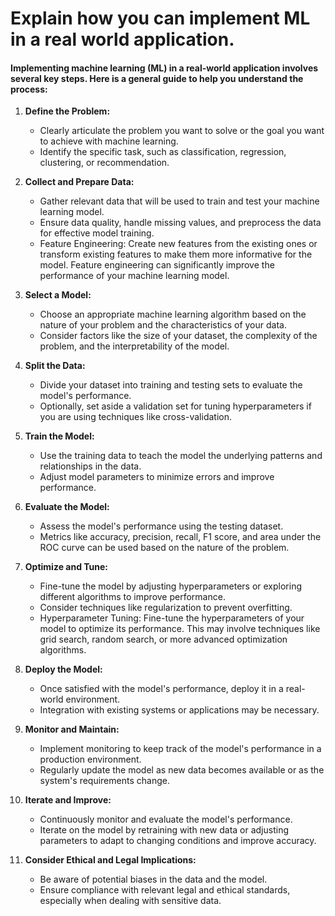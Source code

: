 # Explain how you can implement ML in a real world application.


#### Implementing machine learning (ML) in a real-world application involves several key steps. Here is a general guide to help you understand the process:

1. **Define the Problem:**
   - Clearly articulate the problem you want to solve or the goal you want to achieve with machine learning.
   - Identify the specific task, such as classification, regression, clustering, or recommendation.

2. **Collect and Prepare Data:**
   - Gather relevant data that will be used to train and test your machine learning model.
   - Ensure data quality, handle missing values, and preprocess the data for effective model training.
   - Feature Engineering: Create new features from the existing ones or transform existing features to make them more informative for the model. Feature engineering can significantly improve the performance of your machine learning model.

3. **Select a Model:**
   - Choose an appropriate machine learning algorithm based on the nature of your problem and the characteristics of your data.
   - Consider factors like the size of your dataset, the complexity of the problem, and the interpretability of the model.

4. **Split the Data:**
   - Divide your dataset into training and testing sets to evaluate the model's performance.
   - Optionally, set aside a validation set for tuning hyperparameters if you are using techniques like cross-validation.

5. **Train the Model:**
   - Use the training data to teach the model the underlying patterns and relationships in the data.
   - Adjust model parameters to minimize errors and improve performance.

6. **Evaluate the Model:**
   - Assess the model's performance using the testing dataset.
   - Metrics like accuracy, precision, recall, F1 score, and area under the ROC curve can be used based on the nature of the problem.

7. **Optimize and Tune:**
   - Fine-tune the model by adjusting hyperparameters or exploring different algorithms to improve performance.
   - Consider techniques like regularization to prevent overfitting.
   - Hyperparameter Tuning: Fine-tune the hyperparameters of your model to optimize its performance. This may involve techniques like grid search, random search, or more advanced optimization algorithms.

8. **Deploy the Model:**
   - Once satisfied with the model's performance, deploy it in a real-world environment.
   - Integration with existing systems or applications may be necessary.

9. **Monitor and Maintain:**
   - Implement monitoring to keep track of the model's performance in a production environment.
   - Regularly update the model as new data becomes available or as the system's requirements change.

10. **Iterate and Improve:**
    - Continuously monitor and evaluate the model's performance.
    - Iterate on the model by retraining with new data or adjusting parameters to adapt to changing conditions and improve accuracy.

11. **Consider Ethical and Legal Implications:**
    - Be aware of potential biases in the data and the model.
    - Ensure compliance with relevant legal and ethical standards, especially when dealing with sensitive data.

